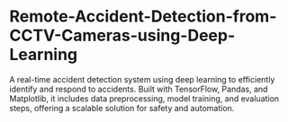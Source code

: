 # Remote-Accident-Detection-from-CCTV-Cameras-using-Deep-Learning
A real-time accident detection system using deep learning to efficiently identify and respond to accidents. Built with TensorFlow, Pandas, and Matplotlib, it includes data preprocessing, model training, and evaluation steps, offering a scalable solution for safety and automation.
